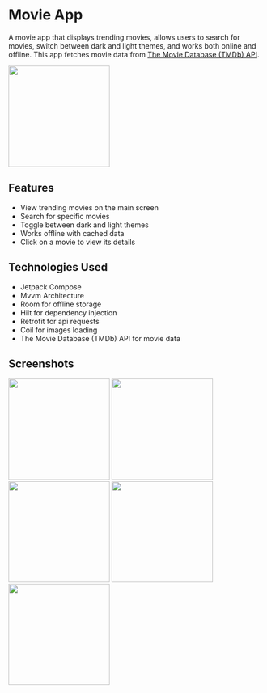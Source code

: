 # Movie App

A movie app that displays trending movies, allows users to search for movies, switch between dark and light themes, and works both online and offline. This app fetches movie data from [The Movie Database (TMDb) API](https://www.themoviedb.org/documentation/api).

  <img src="https://github.com/FouadBahari/Android-movies-application-test/assets/63747680/600e3f08-6240-4d31-a202-02ac758215c4" width="200" />

## Features

- View trending movies on the main screen
- Search for specific movies
- Toggle between dark and light themes
- Works offline with cached data
- Click on a movie to view its details

## Technologies Used

- Jetpack Compose
- Mvvm Architecture
- Room for offline storage
- Hilt for dependency injection
- Retrofit for api requests
- Coil for images loading
- The Movie Database (TMDb) API for movie data

## Screenshots
<div>
  <img src="https://github.com/FouadBahari/Android-movies-application-test/assets/63747680/30c1659c-eb58-4cca-a4b9-2c69d97542f6" width="200" />
  <img src="https://github.com/FouadBahari/Android-movies-application-test/assets/63747680/d96a2c45-6abc-4514-8965-645bc9627449" width="200" />
  <img src="https://github.com/FouadBahari/Android-movies-application-test/assets/63747680/bad86289-4c1e-486b-823f-a5df8a141833" width="200" />
   <img src="https://github.com/FouadBahari/Android-movies-application-test/assets/63747680/f89c0407-a8c6-43d8-ae84-2c7c6a79a368" width="200" />
   <img src="https://github.com/FouadBahari/Android-movies-application-test/assets/63747680/3ce0bcd3-9c3f-41f4-b445-a523beef2847" width="200" />
</div>





